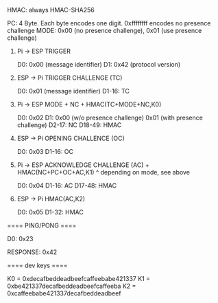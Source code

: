 HMAC: always HMAC-SHA256

PC: 4 Byte. Each byte encodes one digit. 0xffffffff encodes no presence challenge
MODE: 0x00 (no presence challenge), 0x01 (use presence challenge)

1. Pi -> ESP
   TRIGGER
   
   D0: 0x00 (message identifier)
   D1: 0x42 (protocol version)

2. ESP -> Pi 
   TRIGGER CHALLENGE (TC)
   
   D0: 0x01 (message identifier)
   D1-16: TC
   
3. Pi -> ESP
   MODE + NC + HMAC(TC+MODE+NC,K0)
   
   D0: 0x02
   D1: 0x00 (w/o presence challenge)
	   0x01 (with presence challenge)
   D2-17: NC
   D18-49: HMAC
   
4. ESP -> Pi
   OPENING CHALLENCE (OC)
   
   D0: 0x03
   D1-16: OC

5. Pi -> ESP
   ACKNOWLEDGE CHALLENGE (AC) + HMAC(NC+PC+OC+AC,K1)
                                        ^ depending on mode, see above
   
   D0: 0x04
   D1-16: AC
   D17-48: HMAC
   
6. ESP -> Pi
   HMAC(AC,K2)
   
   D0: 0x05
   D1-32: HMAC
   
==== PING/PONG ====

D0: 0x23

RESPONSE: 0x42



   
==== dev keys ====

K0 = 0xdecafbeddeadbeefcaffeebabe421337
K1 = 0xbe421337decafbeddeadbeefcaffeeba
K2 = 0xcaffeebabe421337decafbeddeadbeef
